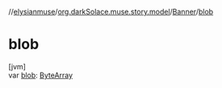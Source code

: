 //[elysianmuse](../../../index.md)/[org.darkSolace.muse.story.model](../index.md)/[Banner](index.md)/[blob](blob.md)

# blob

[jvm]\
var [blob](blob.md): [ByteArray](https://kotlinlang.org/api/latest/jvm/stdlib/kotlin/-byte-array/index.html)
